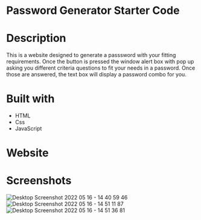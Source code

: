 # Password Generator Starter Code


# Description
 This is a website designed to generate a passsword with your fitting requirements. Once the button is pressed the window alert box with pop up asking you different criteria questions to fit your needs in a password. Once those are answered, the text box will display a password combo for you.

# Built with
* HTML
* Css
* JavaScript

# Website



# Screenshots
![Desktop Screenshot 2022 05 16 - 14 40 59 46](https://user-images.githubusercontent.com/62448729/168663400-d8245895-d5a5-40c8-ae75-b4816f7f9774.png)
![Desktop Screenshot 2022 05 16 - 14 51 11 87](https://user-images.githubusercontent.com/62448729/168663627-1ea39a6f-5125-44ac-9bb6-c3e579ce4553.png)
![Desktop Screenshot 2022 05 16 - 14 51 36 81](https://user-images.githubusercontent.com/62448729/168663668-89ff4f0e-d63f-4961-92ed-84d3dba4dd0f.png)
